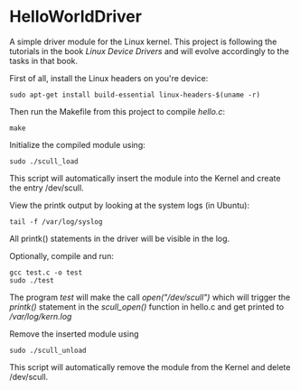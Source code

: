 # HelloWorldDriver
A simple driver module for the Linux kernel. This project is following the tutorials in the book *Linux Device Drivers* and will evolve accordingly to the tasks in that book.

First of all, install the Linux headers on you're device:
```
sudo apt-get install build-essential linux-headers-$(uname -r)
```

Then run the Makefile from this project to compile *hello.c*:
```
make
```

Initialize the compiled module using:
```
sudo ./scull_load
```
This script will automatically insert the module into the Kernel and create the entry /dev/scull.

View the printk output by looking at the system logs (in Ubuntu):
```
tail -f /var/log/syslog
```
All printk() statements in the driver will be visible in the log.

Optionally, compile and run:
```
gcc test.c -o test
sudo ./test
```
The program *test* will make the call *open("/dev/scull")* which will trigger the *printk()* statement in the *scull_open()* function in hello.c and get printed to */var/log/kern.log*

Remove the inserted module using
```
sudo ./scull_unload
```
This script will automatically remove the module from the Kernel and delete /dev/scull.
